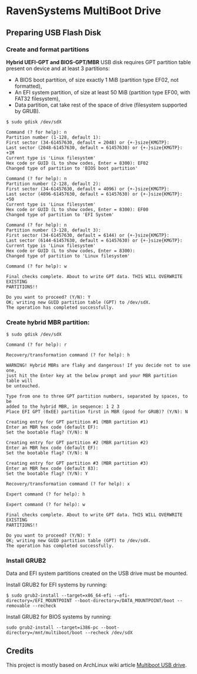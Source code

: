 # RavenSystems MultiBoot Drive


## Preparing USB Flash Disk

### Create and format partitions

**Hybrid UEFI-GPT and BIOS-GPT/MBR** USB disk requires GPT partition table present on device and at least 3 partitions:

* A BIOS boot partition, of size exactly 1 MiB (partition type EF02, not formatted),
* An EFI system partition, of size at least 50 MiB (partition type EF00, with FAT32 filesystem),
* Data partition, cat take rest of the space of drive (filesystem supported by GRUB).

```
$ sudo gdisk /dev/sdX

Command (? for help): n
Partition number (1-128, default 1): 
First sector (34-61457630, default = 2048) or {+-}size{KMGTP}: 
Last sector (2048-61457630, default = 61457630) or {+-}size{KMGTP}: +1M
Current type is 'Linux filesystem'
Hex code or GUID (L to show codes, Enter = 8300): EF02
Changed type of partition to 'BIOS boot partition'

Command (? for help): n
Partition number (2-128, default 2): 
First sector (34-61457630, default = 4096) or {+-}size{KMGTP}: 
Last sector (4096-61457630, default = 61457630) or {+-}size{KMGTP}: +50
Current type is 'Linux filesystem'
Hex code or GUID (L to show codes, Enter = 8300): EF00
Changed type of partition to 'EFI System'

Command (? for help): n
Partition number (3-128, default 3): 
First sector (34-61457630, default = 6144) or {+-}size{KMGTP}: 
Last sector (6144-61457630, default = 61457630) or {+-}size{KMGTP}: 
Current type is 'Linux filesystem'
Hex code or GUID (L to show codes, Enter = 8300): 
Changed type of partition to 'Linux filesystem'

Command (? for help): w

Final checks complete. About to write GPT data. THIS WILL OVERWRITE EXISTING
PARTITIONS!!

Do you want to proceed? (Y/N): Y
OK; writing new GUID partition table (GPT) to /dev/sdX.
The operation has completed successfully.
```

### Create hybrid MBR partition:

```
$ sudo gdisk /dev/sdX

Command (? for help): r

Recovery/transformation command (? for help): h

WARNING! Hybrid MBRs are flaky and dangerous! If you decide not to use one,
just hit the Enter key at the below prompt and your MBR partition table will
be untouched.

Type from one to three GPT partition numbers, separated by spaces, to be
added to the hybrid MBR, in sequence: 1 2 3
Place EFI GPT (0xEE) partition first in MBR (good for GRUB)? (Y/N): N

Creating entry for GPT partition #1 (MBR partition #1)
Enter an MBR hex code (default EF): 
Set the bootable flag? (Y/N): N

Creating entry for GPT partition #2 (MBR partition #2)
Enter an MBR hex code (default EF): 
Set the bootable flag? (Y/N): N

Creating entry for GPT partition #3 (MBR partition #3)
Enter an MBR hex code (default 83): 
Set the bootable flag? (Y/N): Y

Recovery/transformation command (? for help): x

Expert command (? for help): h

Expert command (? for help): w

Final checks complete. About to write GPT data. THIS WILL OVERWRITE EXISTING
PARTITIONS!!

Do you want to proceed? (Y/N): Y
OK; writing new GUID partition table (GPT) to /dev/sdX.
The operation has completed successfully.
```

### Install GRUB2

Data and EFI system partitions created on the USB drive must be mounted.

Install GRUB2 for EFI systems by running:
```
$ sudo grub2-install --target=x86_64-efi --efi-directory=/EFI_MOUNTPOINT --boot-directory=/DATA_MOUNTPOINT/boot --removable --recheck
```

Install GRUB2 for BIOS systems by running:
```
sudo grub2-install --target=i386-pc --boot-directory=/mnt/multiboot/boot --recheck /dev/sdX
```

## Credits
This project is mostly based on ArchLinux wiki article [Multiboot USB drive](https://wiki.archlinux.org/index.php/Multiboot_USB_drive).

